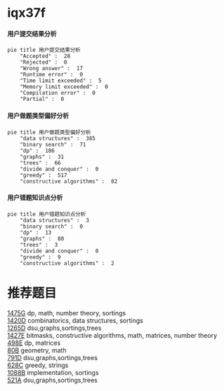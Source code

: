 # iqx37f

<!-- tabs:start -->



#### **用户提交结果分析**

```mermaid
pie title 用户提交结果分析
    "Accepted" :  28
    "Rejected" :  0
    "Wrong answer" :  17
    "Runtime error" :  0
    "Time limit exceeded" :  5
    "Memory limit exceeded" :  0
    "Compilation error" :  0
    "Partial" :  0
```

#### **用户做题类型偏好分析**

```mermaid
pie title 用户做题类型偏好分析
    "data structures" :  385
    "binary search" :  71
    "dp" :  186
    "graphs" :  31
    "trees" :  66
    "divide and conquer" :  0
    "greedy" :  517
    "constructive algorithms" :  82
```
#### **用户错题知识点分析**

```mermaid
pie title 用户错题知识点分析
    "data structures" :  3
    "binary search" :  0
    "dp" :  13
    "graphs" :  80
    "trees" :  3
    "divide and conquer" :  0
    "greedy" :  9
    "constructive algorithms" :  2
```



<!-- tabs:end -->
# 推荐题目
[1475G](https://codeforces.com/contest/1475/problem/G)		dp,
                        math,
                        number theory,
                        sortings		  
[1420D](https://codeforces.com/contest/1420/problem/D)		combinatorics,
                        data structures,
                        sortings		  
[1265D](https://codeforces.com/contest/1265/problem/D)		dsu,graphs,sortings,trees		  
[1427E](https://codeforces.com/contest/1427/problem/E)		bitmasks,
                        constructive algorithms,
                        math,
                        matrices,
                        number theory		  
[498E](https://codeforces.com/contest/498/problem/E)		dp,
                        matrices		  
[80B](https://codeforces.com/contest/80/problem/B)		geometry,
                        math		  
[791D](https://codeforces.com/contest/791/problem/D)		dsu,graphs,sortings,trees		  
[628C](https://codeforces.com/contest/628/problem/C)		greedy,
                        strings		  
[1088B](https://codeforces.com/contest/1088/problem/B)		implementation,
                        sortings		  
[521A](https://codeforces.com/contest/521/problem/A)		dsu,graphs,sortings,trees		  

